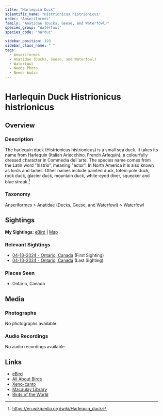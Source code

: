 ```yaml
---
title: "Harlequin Duck"
scientific_name: "Histrionicus histrionicus"
order: "Anseriformes"
family: "Anatidae (Ducks, Geese, and Waterfowl)"
species_group: "Waterfowl"
species_code: "harduc"

sidebar_position: 199
sidebar_class_name: " "
tags: 
  - Anseriformes
  - Anatidae (Ducks, Geese, and Waterfowl)
  - Waterfowl
  - Needs Photo
  - Needs Audio
---
```


# Harlequin Duck <span className='sci_name'>Histrionicus histrionicus</span>

## Overview

### Description
The harlequin duck (Histrionicus histrionicus) is a small sea duck. It takes its name from Harlequin (Italian Arlecchino, French Arlequin), a colourfully dressed character in Commedia dell'arte. The species name comes from the Latin word "histrio", meaning "actor". In North America it is also known as lords and ladies. Other names include painted duck, totem pole duck, rock duck, glacier duck, mountain duck, white-eyed diver, squeaker and blue streak.[^1]

[^1]: https://en.wikipedia.org/wiki/Harlequin_duck

### Taxonomy
[Anseriformes](/tags/anseriformes) > [Anatidae (Ducks, Geese, and Waterfowl)](/tags/anatidae-ducks-geese-and-waterfowl) > [Waterfowl](/tags/waterfowl)


## Sightings

**My Sightings:** [eBird](https://ebird.org/lifelist?r=world&time=life&spp=harduc) | [Map](/map?species_code=harduc)

### Relevant Sightings

* [04-13-2024 - Ontario, Canada](https://ebird.org/checklist/S169076500) (First Sighting)
* [04-13-2024 - Ontario, Canada](https://ebird.org/checklist/S168448531) (Last Sighting)

### Places Seen

* Ontario, Canada



## Media
### Photographs
No photographs available.

### Audio Recordings
No audio recordings available.

## Links
* [eBird](https://ebird.org/species/harduc) 
* [All About Birds](https://www.allaboutbirds.org/guide/harduc) 
* [Xeno-canto](https://www.xeno-canto.org/species/histrionicus-histrionicus) 
* [Macaulay Library](https://search.macaulaylibrary.org/catalog?taxonCode=harduc&sort=rating_rank_desc)
* [Birds of the World](https://birdsoftheworld.org/bow/species/harduc)
